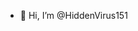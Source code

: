 - 👋 Hi, I’m @HiddenVirus151


<!---
HiddenVirus151/HiddenVirus151 is a ✨ special ✨ repository because its `README.md` (this file) appears on your GitHub profile.
You can click the Preview link to take a look at your changes.
--->
